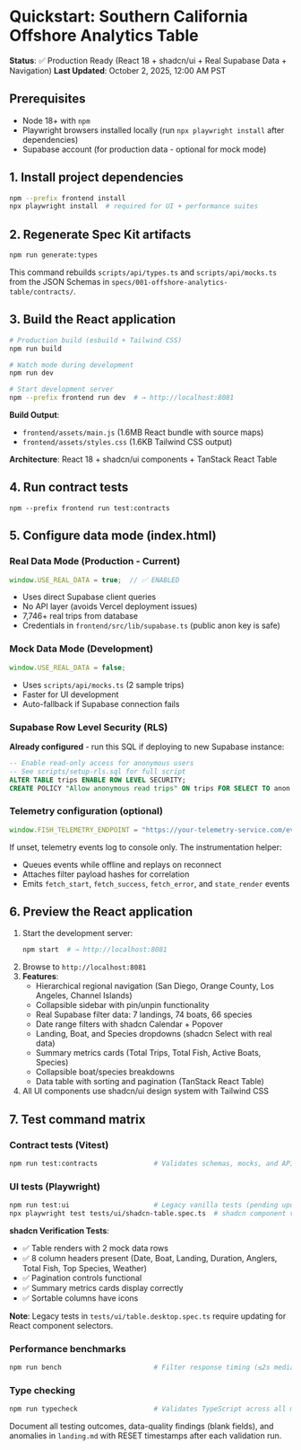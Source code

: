 # Quickstart: Southern California Offshore Analytics Table

**Status**: ✅ Production Ready (React 18 + shadcn/ui + Real Supabase Data + Navigation)
**Last Updated**: October 2, 2025, 12:00 AM PST

## Prerequisites
- Node 18+ with `npm`
- Playwright browsers installed locally (run `npx playwright install` after dependencies)
- Supabase account (for production data - optional for mock mode)

## 1. Install project dependencies
```bash
npm --prefix frontend install
npx playwright install  # required for UI + performance suites
```

## 2. Regenerate Spec Kit artifacts
```bash
npm run generate:types
```
This command rebuilds `scripts/api/types.ts` and `scripts/api/mocks.ts` from the JSON Schemas in `specs/001-offshore-analytics-table/contracts/`.

## 3. Build the React application
```bash
# Production build (esbuild + Tailwind CSS)
npm run build

# Watch mode during development
npm run dev

# Start development server
npm --prefix frontend run dev  # → http://localhost:8081
```

**Build Output**:
- `frontend/assets/main.js` (1.6MB React bundle with source maps)
- `frontend/assets/styles.css` (1.6KB Tailwind CSS output)

**Architecture**: React 18 + shadcn/ui components + TanStack React Table

## 4. Run contract tests
```
npm --prefix frontend run test:contracts
```

## 5. Configure data mode (index.html)

### Real Data Mode (Production - Current)
```javascript
window.USE_REAL_DATA = true;  // ✅ ENABLED
```
- Uses direct Supabase client queries
- No API layer (avoids Vercel deployment issues)
- 7,746+ real trips from database
- Credentials in `frontend/src/lib/supabase.ts` (public anon key is safe)

### Mock Data Mode (Development)
```javascript
window.USE_REAL_DATA = false;
```
- Uses `scripts/api/mocks.ts` (2 sample trips)
- Faster for UI development
- Auto-fallback if Supabase connection fails

### Supabase Row Level Security (RLS)
**Already configured** - run this SQL if deploying to new Supabase instance:
```sql
-- Enable read-only access for anonymous users
-- See scripts/setup-rls.sql for full script
ALTER TABLE trips ENABLE ROW LEVEL SECURITY;
CREATE POLICY "Allow anonymous read trips" ON trips FOR SELECT TO anon USING (true);
```

### Telemetry configuration (optional)
```javascript
window.FISH_TELEMETRY_ENDPOINT = "https://your-telemetry-service.com/events";
```
If unset, telemetry events log to console only. The instrumentation helper:
- Queues events while offline and replays on reconnect
- Attaches filter payload hashes for correlation
- Emits `fetch_start`, `fetch_success`, `fetch_error`, and `state_render` events

## 6. Preview the React application
1. Start the development server:
   ```bash
   npm start  # → http://localhost:8081
   ```
2. Browse to `http://localhost:8081`
3. **Features**:
   - Hierarchical regional navigation (San Diego, Orange County, Los Angeles, Channel Islands)
   - Collapsible sidebar with pin/unpin functionality
   - Real Supabase filter data: 7 landings, 74 boats, 66 species
   - Date range filters with shadcn Calendar + Popover
   - Landing, Boat, and Species dropdowns (shadcn Select with real data)
   - Summary metrics cards (Total Trips, Total Fish, Active Boats, Species)
   - Collapsible boat/species breakdowns
   - Data table with sorting and pagination (TanStack React Table)
4. All UI components use shadcn/ui design system with Tailwind CSS

## 7. Test command matrix

### Contract tests (Vitest)
```bash
npm run test:contracts              # Validates schemas, mocks, and API client adapters
```

### UI tests (Playwright)
```bash
npm run test:ui                     # Legacy vanilla tests (pending update for React)
npx playwright test tests/ui/shadcn-table.spec.ts  # shadcn component verification (✅ 4/4 passing)
```
**shadcn Verification Tests**:
- ✅ Table renders with 2 mock data rows
- ✅ 8 column headers present (Date, Boat, Landing, Duration, Anglers, Total Fish, Top Species, Weather)
- ✅ Pagination controls functional
- ✅ Summary metrics cards display correctly
- ✅ Sortable columns have icons

**Note**: Legacy tests in `tests/ui/table.desktop.spec.ts` require updating for React component selectors.

### Performance benchmarks
```bash
npm run bench                       # Filter response timing (≤2s median, ≤2.5s P95)
```

### Type checking
```bash
npm run typecheck                   # Validates TypeScript across all modules
```

Document all testing outcomes, data-quality findings (blank fields), and anomalies in `landing.md` with RESET timestamps after each validation run.
